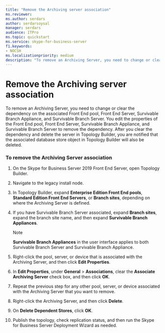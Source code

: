 ```yaml
---
title: "Remove the Archiving server association"
ms.reviewer: 
ms.author: serdars
author: serdarsoysal
manager: serdars
audience: ITPro
ms.topic: quickstart
ms.service: skype-for-business-server
f1.keywords:
- NOCSH
ms.localizationpriority: medium
description: "To remove an Archiving Server, you need to change or clear the dependency on the associated Front End pool, Front End Server, Survivable Branch Appliance and Survivable Branch Server. You edit the properties of the Front End pool, Front End Server, Survivable Branch Appliance and Survivable Branch Server to remove the dependency. After you clear the dependency and you delete the server in Topology Builder, you are notified that the associated database store object in Topology Builder will also be deleted."
---
```


# Remove the Archiving server association

To remove an Archiving Server, you need to change or clear the dependency on the associated Front End pool, Front End Server, Survivable Branch Appliance, and Survivable Branch Server. You edit the properties of the Front End pool, Front End Server, Survivable Branch Appliance, and Survivable Branch Server to remove the dependency. After you clear the dependency and delete the server in Topology Builder, you are notified that the associated database store object in Topology Builder will also be deleted.
  
### To remove the Archiving Server association

1. On the Skype for Business Server 2019 Front End Server, open Topology Builder.
    
2. Navigate to the legacy install node.
    
3. In Topology Builder, expand **Enterprise Edition Front End pools**, **Standard Edition Front End Servers**, or **Branch sites**, depending on where the Archiving Server is defined.
    
4. If you have Survivable Branch Server associated, expand **Branch sites**, expand the branch site name, and then expand **Survivable Branch Appliances**.
    
    > [!NOTE]
    > **Survivable Branch Appliances** in the user interface applies to both Survivable Branch Server and Survivable Branch Appliance. 
  
5. Right-click the pool, server, or device that is associated with the Archiving Server, and then click **Edit Properties**.
    
6. In **Edit Properties**, under **General** > **Associations**, clear the **Associate Archiving Server** check box, and then click **OK**.
    
7. Repeat the previous step for any other pool, server, or device associated with the Archiving Server that you want to remove.
    
8. Right-click the Archiving Server, and then click **Delete**.
    
9. On **Delete Dependent Stores**, click **OK**.
    
10. Publish the topology, check replication status, and then run the Skype for Business Server Deployment Wizard as needed. 
    

